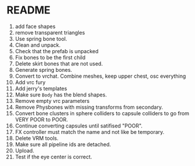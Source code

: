 # README

1. add face shapes
2. remove transparent triangles
3. Use spring bone tool.
4. Clean and unpack.
5. Check that the prefab is unpacked
6. Fix bones to be the first child
7. Delete skirt bones that are not used.
8. Generate spring bones.
9. Convert to vrchat. Combine meshes, keep upper chest, osc everything
10. Add vrc fury
11. Add jerry's templates
12. Make sure `Body` has the blend shapes.
13. Remove empty vrc parameters
14. Remove Physbones with missing transforms from secondary.
15. Convert bone clusters in sphere colliders to capsule colliders to go from VERY POOR to POOR.
16. Continue converting capsules until satifised "POOR".
17. FX controller must match the name and not like be temporary.
18. Delete VRM tools.
19. Make sure all pipeline ids are detached.
20. Upload.
20. Test if the eye center is correct.
